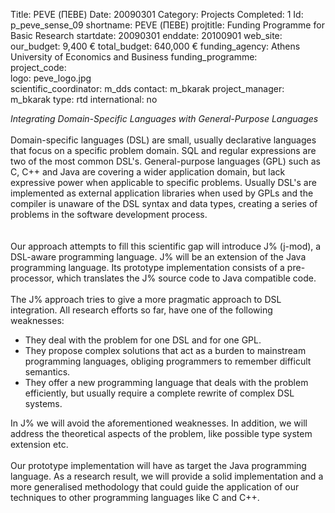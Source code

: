 Title: PEVE (ΠΕΒΕ)
Date:  20090301
Category: Projects
Completed: 1
Id: p_peve_sense_09
shortname: PEVE (ΠΕΒΕ)
projtitle: Funding Programme for Basic Research
startdate: 20090301
enddate: 20100901
web_site:  
our_budget: 9,400 €
total_budget: 640,000 €
funding_agency: Athens University of Economics and Business
funding_programme:  
project_code:  
logo: peve_logo.jpg  
scientific_coordinator: m_dds
contact: m_bkarak
project_manager: m_bkarak
type: rtd
international: no

<i>Integrating Domain-Specific Languages with General-Purpose Languages</i>
<br/><br/>
Domain-specific languages (DSL) are small, usually declarative languages that focus
on a specific problem domain. SQL and regular expressions are two of the most
common DSL's. General-purpose languages (GPL) such as C, C++ and Java are
covering a wider application domain, but lack expressive power when applicable to
specific problems. Usually DSL's are implemented as external application libraries
when used by GPLs and the compiler is unaware of the DSL syntax and data types,
creating a series of problems in the software development process.  
<br/><br/>
Our approach attempts to fill this scientific gap will introduce J% (j-mod), a DSL-aware
programming language. J% will be an extension of the Java programming language.
Its prototype implementation consists of a pre-processor, which translates the J%
source code to Java compatible code.
<br/><br/>
The J% approach tries to give a more pragmatic approach to DSL integration. All
research efforts so far, have one of the following weaknesses:
<ul>
	<li>They deal with the problem for one DSL and for one GPL.</li>
	<li>They propose complex solutions that act as a burden to mainstream programming languages, obliging programmers to remember difficult semantics.</li>
	<li>They offer a new programming language that deals with the problem efficiently, but usually require a complete rewrite of complex DSL systems.</li>
</ul>
In J% we will avoid the aforementioned weaknesses. In addition, we will address the
theoretical aspects of the problem, like possible type system extension etc.
<br/><br/>
Our prototype implementation will have as target the Java programming language. As
a research result, we will provide a solid implementation and a more generalised
methodology that could guide the application of our techniques to other programming
languages like C and C++.
